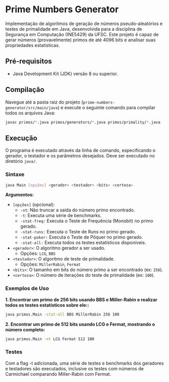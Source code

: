 
# Prime Numbers Generator

Implementação de algoritmos de geração de números pseudo-aleatórios e testes de primalidade em Java, desenvolvida para a disciplina de Segurança em Computação (INE5429) da UFSC.
Este projeto é capaz de gerar números (provavelmente) primos de até 4096 bits e analisar suas propriedades estatísticas.

## Pré-requisitos

- Java Development Kit (JDK) versão 8 ou superior.

## Compilação

Navegue até a pasta raiz do projeto (`prime-numbers-generator/src/main/java`) e execute o seguinte comando para compilar todos os arquivos Java:

```bash
javac primos/*.java primos/generators/*.java primos/primality/*.java
```

## Execução

O programa é executado através da linha de comando, especificando o gerador, o testador e os parâmetros desejados. Deve ser executado no diretório `java/`.

### Sintaxe

```bash
java Main [opções] <gerador> <testador> <bits> <certeza>
```

**Argumentos:**

-   `[opções]` (opcional):
    -   `-nt`: Não truncar a saída do número primo encontrado.
    - `-t`: Executa uma série de benchmarks.
    - `-stat-freq:` Executa o Teste de Frequência (Monobit) no primo gerado.
    - `-stat-runs:` Executa o Teste de Runs no primo gerado.
    - `-stat-poker:` Executa o Teste de Pôquer no primo gerado.
    - `-stat-all:` Executa todos os testes estatísticos disponíveis.
-   `<gerador>`: O algoritmo gerador a ser usado.
    -   Opções: `LCG`, `BBS`
-   `<testador>`: O algoritmo de teste de primalidade.
    -   Opções: `MillerRabin`, `Fermat`
-   `<bits>`: O tamanho em bits do número primo a ser encontrado (ex: `256`).
-   `<certeza>`: O número de iterações do teste de primalidade (ex: `100`).

### Exemplos de Uso

**1. Encontrar um primo de 256 bits usando BBS e Miller-Rabin e realizar todos os testes estatísticos sobre ele::**

```bash
java primos.Main -stat-all BBS MillerRabin 256 100
```

**2. Encontrar um primo de 512 bits usando LCG e Fermat, mostrando o número completo:**

```bash
java primos.Main -nt LCG Fermat 512 100
```

### Testes

Com a flag -t adicionada, uma série de testes e benchmarks dos geradores e testadores são executados, inclusive os testes com números de Carmichael comparando Miller-Rabin com Fermat.